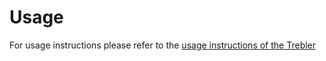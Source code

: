 # Usage

For usage instructions please refer to the [usage instructions of the Trebler](../trebler#usage)
